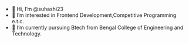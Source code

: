 - 👋 Hi, I’m @suhashi23
- 👀 I’m interested in Frontend Development,Competitive Programming e.t.c.
- 🌱 I’m currently pursuing Btech from Bengal College of Engineering and Technology.

<!---
suhashi23/suhashi23 is a ✨ special ✨ repository because its `README.md` (this file) appears on your GitHub profile.
You can click the Preview link to take a look at your changes.
--->
